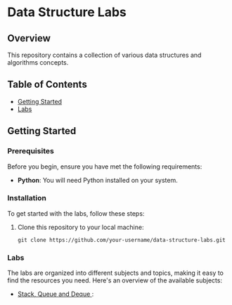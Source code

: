 # Data Structure Labs

## Overview

This repository contains a collection of various data structures and algorithms concepts. 
## Table of Contents

- [Getting Started](#getting-started)
- [Labs](#labs)

## Getting Started

### Prerequisites

Before you begin, ensure you have met the following requirements:

- **Python**: You will need Python installed on your system. 

### Installation

To get started with the labs, follow these steps:

1. Clone this repository to your local machine:

   ```shell
   git clone https://github.com/your-username/data-structure-labs.git

### Labs

The labs are organized into different subjects and topics, making it easy to find the resources you need. Here's an overview of the available subjects:

- [Stack, Queue and Deque ](./subject1):

